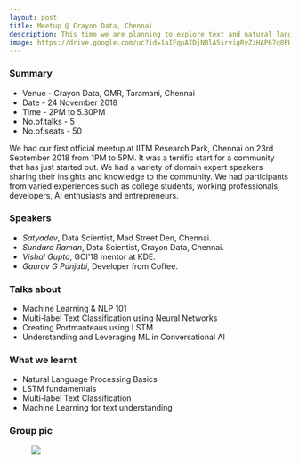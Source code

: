 ```yaml
---
layout: post
title: Meetup @ Crayon Data, Chennai
description: This time we are planning to explore text and natural language processing.
image: https://drive.google.com/uc?id=1aIFqpAIDjNBlA5srvigRyZzHAP67q0PH
---
```


### Summary 

* Venue - Crayon Data, OMR, Taramani, Chennai
* Date - 24 November 2018
* Time - 2PM to 5.30PM
* No.of.talks - 5
* No.of.seats - 50

We had our first official meetup at IITM Research Park, Chennai on 23rd September 2018 from 1PM to 5PM. It was a terrific start for a community that has just started out. We had a variety of domain expert speakers sharing their insights and knowledge to the community. We had participants from varied experiences such as college students, working professionals, developers, AI enthusiasts and entrepreneurs.

### Speakers 

* *Satyadev*, Data Scientist, Mad Street Den, Chennai.
* *Sundara Raman*, Data Scientist, Crayon Data, Chennai.
* *Vishal Gupta*, GCI'18 mentor at KDE.
* *Gaurav G Punjabi*, Developer from Coffee.

### Talks about
* Machine Learning & NLP 101
* Multi-label Text Classification using Neural Networks
* Creating Portmanteaus using LSTM
* Understanding and Leveraging ML in Conversational AI

### What we learnt
* Natural Language Processing Basics
* LSTM fundamentals
* Multi-label Text Classification
* Machine Learning for text understanding

### Group pic

<figure>
  <img src="https://drive.google.com/uc?id=1_rnCaOXKiulMgECKEA33GXhUNONlTjgj" class="typical-image" />
</figure>